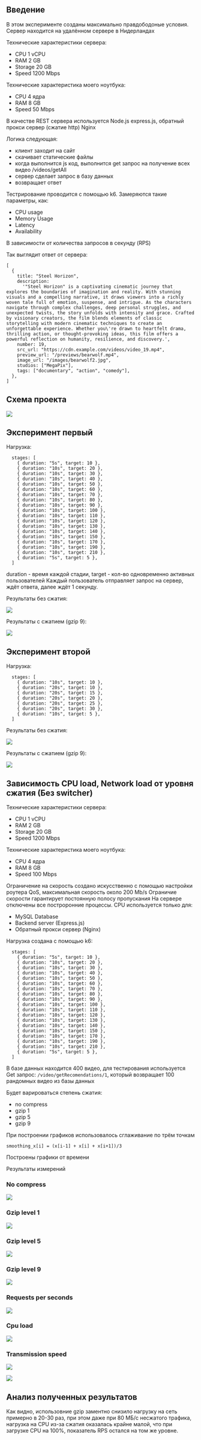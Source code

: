 ## Введение

В этом эксперименте созданы максимально правдободоные условия. Сервер находится на удалённом сервере в Нидерландах

Технические характеристики сервера:

- CPU 1 vCPU
- RAM 2 GB
- Storage 20 GB
- Speed 1200 Mbps

Технические характеристика моего ноутбука: 
- CPU 4 ядра
- RAM 8 GB
- Speed 50 Mbps

В качестве REST сервера используется Node.js express.js, обратный прокси сервер (сжатие http) Nginx

Логика следующая:

- клиент заходит на сайт
- скачивает статические файлы
- когда выполнится js код, выполнится get запрос на получение всех видео /videos/getAll
- сервер сделает запрос в базу данных
- возвращает ответ

Тестрирование проводится с помощью k6. Замеряются такие параметры, как:

- CPU usage
- Memory Usage
- Latency
- Availability

В зависимости от количества запросов в секунду (RPS)

Так выглядит ответ от сервера:

```
[
  {
    title: "Steel Horizon",
    description:
      '"Steel Horizon" is a captivating cinematic journey that explores the boundaries of imagination and reality. With stunning visuals and a compelling narrative, it draws viewers into a richly woven tale full of emotion, suspense, and intrigue. As the characters navigate through complex challenges, deep personal struggles, and unexpected twists, the story unfolds with intensity and grace. Crafted by visionary creators, the film blends elements of classic storytelling with modern cinematic techniques to create an unforgettable experience. Whether you\'re drawn to heartfelt drama, thrilling action, or thought-provoking ideas, this film offers a powerful reflection on humanity, resilience, and discovery.',
    number: 19,
    src_url: "https://cdn.example.com/videos/video_19.mp4",
    preview_url: "/previews/bearwolf.mp4",
    image_url: "/images/bearwolf2.jpg",
    studios: ["MegaPix"],
    tags: ["documentary", "action", "comedy"],
  },
]
```
## Схема проекта

![](./images/scheme.jpg)

## Эксперимент первый 

Нагрузка:
```
  stages: [
    { duration: "5s", target: 10 },
    { duration: "10s", target: 20 },
    { duration: "10s", target: 30 },
    { duration: "10s", target: 40 },
    { duration: "10s", target: 50 },
    { duration: "10s", target: 60 },
    { duration: "10s", target: 70 },
    { duration: "10s", target: 80 },
    { duration: "10s", target: 90 },
    { duration: "10s", target: 100 },
    { duration: "10s", target: 110 },
    { duration: "10s", target: 120 },
    { duration: "10s", target: 130 },
    { duration: "10s", target: 140 },
    { duration: "10s", target: 150 },
    { duration: "10s", target: 170 },
    { duration: "10s", target: 190 },
    { duration: "10s", target: 210 },
    { duration: "5s", target: 5 },
  ]
```

duration - время каждой стадии, target - кол-во одновременно активных пользователей
Каждый пользователь отправляет запрос на сервер, ждёт ответа, далее ждёт 1 секунду.


Результаты без сжатия:

![](./images/no-compress_exp1_k6screen.png)

Результаты с сжатием (gzip 9): 

![](./images/gzip9_exp1_k6screen.png)

## Эксперимент второй 

Нагрузка:
```
  stages: [
    { duration: "10s", target: 10 },
    { duration: "20s", target: 10 },
    { duration: "20s", target: 15 },
    { duration: "20s", target: 20 },
    { duration: "20s", target: 25 },
    { duration: "20s", target: 30 },
    { duration: "10s", target: 5 },
  ]
```


Результаты без сжатия:

![](./images/no-compress_exp2_k6screen.png)

Результаты с сжатием (gzip 9): 

![](./images/gzip9_exp2_k6screen.png)

## Зависимость CPU load, Network load от уровня сжатия (Без switcher)

Технические характеристики сервера:

- CPU 1 vCPU
- RAM 2 GB
- Storage 20 GB
- Speed 1200 Mbps

Технические характеристика моего ноутбука: 
- CPU 4 ядра
- RAM 8 GB
- Speed 100 Mbps

Ограничение на скорость создано искусственно с помощью настройки роутера QoS, максимальная скорость около 200 Mb/s
Ограничие скорости гарантирует постоянную полосу пропускания
На сервере отключены все построронние процессы. CPU используется только для:
- MySQL Database
- Backend server (Express.js)
- Обратный прокси сервер (Nginx)

Нагрузка создана с помощью k6:
```
  stages: [
    { duration: "5s", target: 10 },
    { duration: "10s", target: 20 },
    { duration: "10s", target: 30 },
    { duration: "10s", target: 40 },
    { duration: "10s", target: 50 },
    { duration: "10s", target: 60 },
    { duration: "10s", target: 70 },
    { duration: "10s", target: 80 },
    { duration: "10s", target: 90 },
    { duration: "10s", target: 100 },
    { duration: "10s", target: 110 },
    { duration: "10s", target: 120 },
    { duration: "10s", target: 130 },
    { duration: "10s", target: 140 },
    { duration: "10s", target: 150 },
    { duration: "10s", target: 170 },
    { duration: "10s", target: 190 },
    { duration: "10s", target: 210 },
    { duration: "5s", target: 5 },
  ]
```

В базе данных находится 400 видео, для тестирования используется Get запрос: 
`/video/getRecomendations/1`, который возвращает 100 рандомных видео из базы данных

Будет варироваться степень сжатия: 
- no compress
- gzip 1
- gzip 5
- gzip 9

При построении графиков использовалось сглаживание по трём точкам

`smoothing_x[i] = (x[i-1] + x[i] + x[i+1])/3`

Построены графики от времени

Результаты измерений

### No compress

![](./data/second_part/no_compress_screenshot.png)

### Gzip level 1

![](./data/second_part/gzip1_screenshot.png)

### Gzip level 5

![](./data/second_part/gzip5_screenshot.png)

### Gzip level 9

![](./data/second_part/gzip9_screenshot.png)

### Requests per seconds

![](./images/second_part/RPS.png)

### Cpu load

![](./images/second_part/CPU_load.png)

### Transmission speed

![](./images/second_part/Transmission_speed.png)

![](./images/second_part/Transmission_speed_withot_nocompress.png)


## Анализ полученных результатов

Как видно, использовние gzip заментно снизило нагрузку на сеть примерно в 20-30 раз, 
при этом даже при 80 МБ/c несжатого трафика, нагрузка на CPU из-за сжатия оказалась крайне малой, что при загрузке CPU на 100%,
показатель RPS остался на том же уровне.



